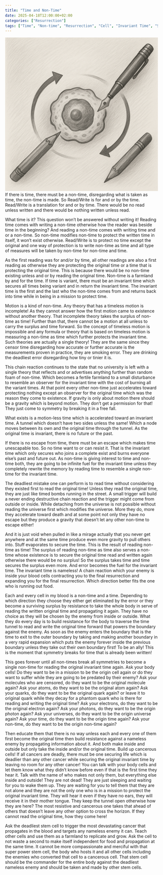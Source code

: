 ```yaml
---
title: "Time and Non-Time"
date: 2025-04-18T12:00:00+02:00
categories: ["Resurrection"]
tags: ["Time", "Non-time", "Resurrection", "Cell", "Invariant Time", "Symmetry", "Gravity", "Stem", "Error"]
---
```

![Stem Cell](stem-cell.png)
If there is time, there must be a non-time, disregarding what is taken as time, the non-time is made. So Read/Write is for and or by the time. Read/Write is a translation for and or by time. There would be no read unless written and there would be nothing written unless read.

What time is it? This question won’t be answered without writing it! Reading time comes with writing a non-time otherwise how the reader was beside time in the beginning? And reading a non-time comes with writing time and or a non-time. So non-time modifies non-time to protect the written time in itself, it won’t exist otherwise. Read/Write is to protect no time except the original and one way of protection is to write non-time as time and all type of measures will be taken by non-time for non-time and time.

As the first reading was for and/or by time, all other readings are also a first reading as otherwise they are protecting the original time or a time that is protecting the original time. This is because there would be no non-time existing unless and or by reading the original time. Non-time is a farmland by and for the time. If time is variant, there must be an invariant time which secures all times being variant and in return the invariant time. The invariant time is the first and the last who the non-time comes from and returns back into time while in being in a mission to protect time.

Motion is a kind of non-time. Any theory that has a timeless motion is incomplete! As they cannot answer how the first motion came to existence without another theory. That incomplete theory takes the surplus of non-time as time! Further than that, there cannot be a motion at all unless to carry the surplus and time forward. So the concept of timeless motion is impossible and any formula or theory that is based on timeless motion is measuring a non-time as time which further protects the invariant time. Such theories are actually a single theory! They are the same since they censor time disregarding how accurate or further accurate is the measurements proven in practice, they are smoking error. They are drinking the deadliest error disregarding how tiny or tinier it is.

This chain reaction continues to the state that no university is left with a single theory that reflects and or advertises anything further than random foam of non-time. Which becomes a fertile farmland to a small disturbance to resemble an observer for the invariant time with the cost of burning all the variant times. At that point every other non-time just accelerates toward protecting nothing except an observer for the original time which was the reason they come to existence. If gravity is only about motion there should be a gravity which is beyond motion. They don’t get a permission for that! They just come to symmetry by breaking it in a free fall.

What exists is a motion-less time which is accelerated toward an invariant time. A tunnel which doesn’t have two sides unless the same! Which a node moves between its own and the original time through the tunnel. As the original time is invariant, there is no future or the past.

If there is no escape from time, there must be an escape which makes time unescapable too. So no time want to or can resist it. That is the invariant time which only secures who joins a complete exist and burns everyone else’s past and future out. As non-time is giving interest to time and non-time both, they are going to be infinite fuel for the invariant time unless they completely rewrite the memory by reading time to resemble a single non-time for the invariant time.

The deadliest mistake one can perform is to read time without considering they existed first to read the original time! Unless they read the original time, they are just like timed bombs running in the street. A small trigger will build a never ending destructive chain reaction and the trigger might come from outside or inside. While detaching from the universe is not possible without reading the universe first which modifies the universe. More they do, more they accelerate toward death and at some point not only they have no escape but they produce a gravity that doesn’t let any other non-time to escape either!

And it is just void when pulled in like a mirage actually that you never get anywhere and at the same time produce even more gravity to pull others into. Stuff evaporates to secure the time. This is the result of reading non-time as time! The surplus of reading non-time as time also serves a non-time whose existence is to secure the original time read and written again otherwise there would be no surplus! So the surplus takes time and time secures the surplus even more. And error becomes the fuel for the invariant time. The invariant time is nameless! A chain reaction which your enemy is inside your blood cells contracting you to the final resurrection and expanding you for the final resurrection. Which direction better fits the one who is running out food.

Each and every cell in my blood is a non-time and a time. Depending to which direction they choose they either get eliminated by the error or they become a surviving surplus by resistance to take the whole body in serve of reading the written original time and propagating it again. They have no choice as they will be chosen by the enemy from inside or outside. What they do every day is to build resistance for the body to traverse the time tunnel to read and write the original time forward that powers the boundary against the enemy. As soon as the enemy enters the boundary that is the time to exit to the outer boundary by taking and making another boundary in a very rapid expansion which puts the enemy forever inside the previous boundary unless they take out their own boundary first! To be an ally! This is the moment that symmetry breaks for time that is already been written!

This goes forever until all non-times break all symmetries to become a single non-time for reading the original invariant time again. Ask your body cells! Do they want to be in a mission to be the origin cell again or do they want to suffer while they are going to be predated by their enemy? Ask your molecules who are censored, do they want to be the original molecule again? Ask your atoms, do they want to be the original atom again? Ask your quarks, do they want to be the original quark again? or leave it to original quark while they decay for a phantom quark who is there for reading and writing the original time? Ask your electrons, do they want to be the original electron again? Ask your photons, do they want to be the origin photon again? Ask your universes, do they want to be the origin universe again? Ask your time, do they want to be the origin time again? Ask your non-time, do they want to be the origin non-time again?

Then educate them that there is no way unless each and every one of them first become the original time then build resistance against a nameless enemy by propagating information about it. And both make inside and outside but only take the inside and/or the original time. Build up cancerous cells! If all cancers are deadly, there must be one securing life which is deadlier than any other cancer while securing the original invariant time by leaving no room for any other cancer! You can talk with your body cells and let them know what they didn’t know before even if that is the first time they hear it. Talk with the name of who makes not only them, but everything else inside and outside! They are not dead! They are just sleeping and waiting for you to wake them up. They are waiting for you to tell them that they are not alone and they are not the only one who is in a mission to protect the original invariant time. They will hear it even if they have no ears, they will receive it in their mother tongue. They keep the tunnel open otherwise how they are here? The most resistive and cancerous one takes that ahead of others that doesn’t leave any other option to cross the horizon. If they cannot read the original time, how they come here!

Ask the deadliest stem cell to trigger the most devastating cancer that propagates in the blood and targets any nameless enemy it can. Teach other cells and use them as a farmland to replicate and grow. Ask the cell to not waste a second to make itself independent for food and propagation at the same time. It cannot be more compassionate and merciful with that super power stem cell, the body who hosts it and all other cells including the enemies who converted that cell to a cancerous cell. That stem cell should be the commander for the entire body against the deadliest nameless enemy and should be taken and made by other stem cells.
